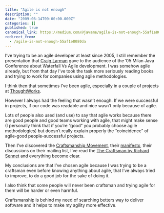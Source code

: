 ```yaml
---
title: "Agile is not enough"
description: ""
date: "2009-03-14T00:00:00.000Z"
categories: []
published: true
canonical_link: https://medium.com/@javame/agile-is-not-enough-55af1e8080da
redirect_from:
  - /agile-is-not-enough-55af1e8080da
---
```


I’ve trying to be an agile developer at least since 2005, I still remember the presentation that [Craig Larman](http://www.craiglarman.com/) gave to the audience of the ’05 Milan Java Conference about Waterfall Vs Agile development. I was somehow agile already, but from that day I’ve took the task more seriously reading books and trying to work for companies using agile methodologies.

I think then that sometimes I’ve been agile, especially in a couple of projects at [ThoughtWorks](http://www.thoughtworks.com/).

However I always had the feeling that wasn’t enough. If we were successful in projects, if our code was readable and nice wasn’t only because of agile.

Lots of people also used (and use) to say that agile works because there are good people and good teams working with agile, that might make sense (I personally think that if you’re “good” you probably choose agile methodologies) but doesn’t really explain properly the “coincidence” of agile-good people-successful projects.

Then I’ve discovered the [Craftsmanship Movement](http://groups.google.com/group/software_craftsmanship/?pli=1), their [manifesto](http://manifesto.softwarecraftsmanship.org/), their discussions on their mailing list, I’ve read the [The Craftsman by Richard Sennet](http://www.amazon.com/Craftsman-Richard-Sennett/dp/0300119097) and everything become clear.

My conclusions are that I’ve chosen agile because I was trying to be a craftsman even before knowing anything about agile, that I’ve always tried to improve, to do a good job for the sake of doing it.

I also think that some people will never been craftsman and trying agile for them will be harder or even harmful.

Craftsmanship is behind my need of searching betters way to deliver software and it helps to make my agility more effective.
